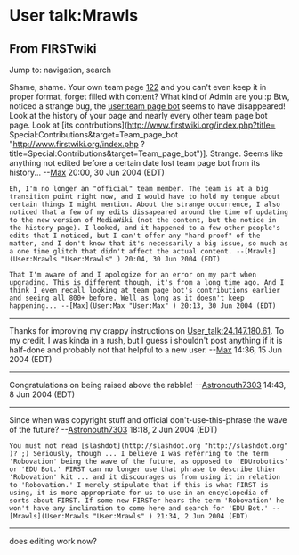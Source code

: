 # User talk:Mrawls

## From FIRSTwiki

Jump to: navigation, search

Shame, shame. Your own team page [122](122 "122") and you can't even keep it in proper format, forget filled with content? What kind of Admin are you :p Btw, noticed a strange bug, the [user:team page bot](User:Team_page_bot "User:Team page bot") seems to have disappeared! Look at the history of your page and nearly every other team page bot page. Look at [its contrbutions](http://www.firstwiki.org/index.php?title=
Special:Contributions&target=Team_page_bot "http://www.firstwiki.org/index.php
?title=Special:Contributions&target=Team_page_bot")]. Strange. Seems like anything not edited before a certain date lost team page bot from its history... --[Max](User:Max "User:Max") 20:00, 30 Jun 2004 (EDT)

```
Eh, I'm no longer an "official" team member. The team is at a big transition point right now, and I would have to hold my tongue about certain things I might mention. About the strange occurrence, I also noticed that a few of my edits dissapeared around the time of updating to the new version of MediaWiki (not the content, but the notice in the history page). I looked, and it happened to a few other people's edits that I noticed, but I can't offer any "hard proof" of the matter, and I don't know that it's necessarily a big issue, so much as a one time glitch that didn't affect the actual content. --[Mrawls](User:Mrawls "User:Mrawls" ) 20:04, 30 Jun 2004 (EDT) 

That I'm aware of and I apologize for an error on my part when upgrading. This is different though, it's from a long time ago. And I think I even recall looking at team page bot's contributions earlier and seeing all 800+ before. Well as long as it doesn't keep happening... --[Max](User:Max "User:Max" ) 20:13, 30 Jun 2004 (EDT) 
```

--------------------------------------------------------------------------------

Thanks for improving my crappy instructions on [User_talk:24.147.180.61](User_talk:24.147.180.61 "User
talk:24.147.180.61"). To my credit, I was kinda in a rush, but I guess i shouldn't post anything if it is half-done and probably not that helpful to a new user. --[Max](User:Max "User:Max") 14:36, 15 Jun 2004 (EDT)

--------------------------------------------------------------------------------

Congratulations on being raised above the rabble! --[Astronouth7303](User:Astronouth7303 "User:Astronouth7303") 14:43, 8 Jun 2004 (EDT)

--------------------------------------------------------------------------------

Since when was copyright stuff and official don't-use-this-phrase the wave of the future? --[Astronouth7303](User:Astronouth7303 "User:Astronouth7303") 18:18, 2 Jun 2004 (EDT)

```
You must not read [slashdot](http://slashdot.org "http://slashdot.org" )? ;) Seriously, though ... I believe I was referring to the term 'Robovation' being the wave of the future, as opposed to 'EDUrobotics' or 'EDU Bot.' FIRST can no longer use that phrase to describe thier 'Robovation' kit ... and it discourages us from using it in relation to 'Robovation.' I merely stipulate that if this is what FIRST is using, it is more appropriate for us to use in an encyclopedia of sorts about FIRST. If some new FIRSTer hears the term 'Robovation' he won't have any inclination to come here and search for 'EDU Bot.' --[Mrawls](User:Mrawls "User:Mrawls" ) 21:34, 2 Jun 2004 (EDT) 
```

--------------------------------------------------------------------------------

does editing work now?

